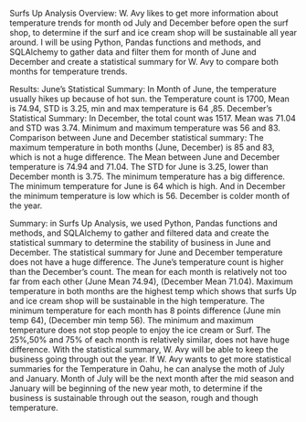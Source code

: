 Surfs Up Analysis
Overview:
W. Avy likes to get more information about temperature trends for month od July and December before open the surf shop, to determine if the surf and ice cream shop will be sustainable all year around. I will be using Python, Pandas functions and methods, and SQLAlchemy to gather data and filter them for month of June and December and create a statistical summary for W. Avy to compare both months for temperature trends.

Results:
June’s Statistical Summary:
In Month of June, the temperature usually hikes up because of hot sun. the Temperature count is 1700, Mean is 74.94, STD is 3.25, min and max temperature is 64 ,85.
December’s Statistical Summary:
In December, the total count was 1517. Mean was 71.04 and STD was 3.74. Minimum and maximum temperature was 56 and 83.
Comparison between June and December statistical summary:
The maximum temperature in both months (June, December) is 85 and 83, which is not a huge difference.
The Mean between June and December temperature is 74.94 and 71.04.
The STD for June is 3.25, lower than December month is 3.75.
The minimum temperature has a big difference. The minimum temperature for June is 64 which is high.
And in December the minimum temperature is low which is 56. December is colder month of the year.

Summary:
in Surfs Up Analysis, we used Python, Pandas functions and methods, and SQLAlchemy to gather and filtered data and create the statistical summary to determine the stability of business in June and December.
The statistical summary for June and December temperature does not have a huge difference. The June’s temperature count is higher than the December’s count. The mean for each month is relatively not too far from each other (June Mean 74.94), (December Mean 71.04).  Maximum temperature in both months are the highest temp which shows that surfs Up and ice cream shop will be sustainable in the high temperature. The minimum temperature for each month has 8 points difference (June min temp 64), (December min temp 56). The minimum and maximum temperature does not stop people to enjoy the ice cream or Surf. The 25%,50% and 75% of each month is relatively similar, does not have huge difference.  With the statistical summary, W. Avy will be able to keep the business going through out the year. 
If W. Avy wants to get more statistical summaries for the Temperature in Oahu, he can analyse the moth of July and January. Month of July will be the next month after the mid season and January will be beginning of the new year moth, to determine if the business is sustainable through out the season, rough and though temperature.
